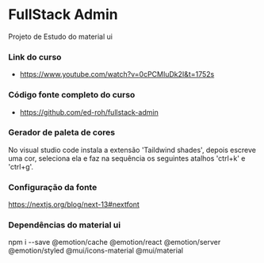 # FullStack Admin

Projeto de Estudo do material ui

### Link do curso 

* https://www.youtube.com/watch?v=0cPCMIuDk2I&t=1752s

### Código fonte completo do curso

* https://github.com/ed-roh/fullstack-admin

### Gerador de paleta de cores

No visual studio code instala a extensão 'Taildwind shades', depois escreve uma cor, seleciona
ela e faz na sequência os seguintes atalhos 'ctrl+k' e 'ctrl+g'.


### Configuração da fonte

https://nextjs.org/blog/next-13#nextfont

### Dependências do material ui


npm i --save @emotion/cache @emotion/react @emotion/server @emotion/styled @mui/icons-material @mui/material